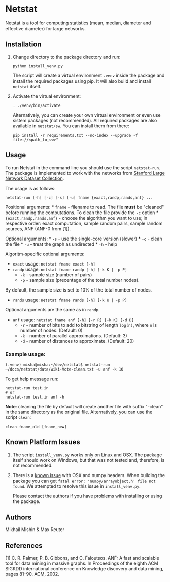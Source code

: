 # Netstat

Netstat is a tool for computing statistics (mean, median, 
diameter and effective diameter) for large networks.

## Installation

1. Change directory to the package directory and run:

    ```
    python install_venv.py
    ```
    
    The script will create a virtual environment `.venv`
    inside the package and install the required packages using pip.
    It will also build and install `netstat` itself.
    
2. Activate the virtual environment:

    ```
    . ./venv/bin/activate
    ```
    
    Alternatively, you can create your own virtual environment or
    even use sistem packages (not recommended). All required packages
    are also available in `netstat/sw`. You can install them from there:
    
    ```
    pip install -r requirements.txt --no-index --upgrade -f file://<path_to_sw>"
    ```
    
## Usage

   To run Netstat in the command line you should use the script `netstat-run`. 
   The package is implemented to work with the networks from [Stanford Large Network Dataset Collection](https://snap.stanford.edu/data/#socnets).
   
   The usage is as follows:
   ```
   netstat-run [-h] [-c] [-s] [-u] fname {exact,randp,rands,anf} ...
   ```
   
   Positional arguments:
       * `fname` - filename to read. The file **must** be "cleaned" before
       running the computations. To clean the file provide the `-c` option
       * `{exact,randp,rands,anf}` - choose the algorithm you want to use;
       in respective order: exact computation, sample random pairs, 
       sample random sources, ANF (ANF-0 from [1]). 
   
   Optional arguments:
       * `-s` - use the single-core version (slower)
       * `-c` - clean the file
       * `-u` - treat the graph as undirected
       * `-h` - help
   
   Algoritm-specific optional arguments:
   * `exact` usage: `netstat fname exact [-h]`
   * `randp` usage: `netstat fname randp [-h] [-k K | -p P]` 
     * `-k` - sample size (number of pairs) 
     * `-p` - sample size (precentage of the total number nodes).
     
   By default, the sample size is set to 10% of the total number of nodes.   
   * `rands` usage: `netstat fname rands [-h] [-k K | -p P]`
   
   Optional arguments are the same as in `randp`.
   * `anf` usage: `netstat fname anf [-h] [-r R] [-k K] [-d D]`  
     * `-r` - number of bits to add to bitstring of length `log(n)`,
   where `n` is number of nodes. (Default: 0)
     * `-k` - number of parallel approximations. (Default: 3)
     * `-d` - number of distances to approximate. (Default: 20)
   
### Example usage:
```
(.venv) misha@misha:~/dev/netstat$ netstat-run ~/docs/netstat/data/wiki-Vote-clean.txt -u anf -k 10
```

To get help message run:
```
netstat-run test.in
# or
netstat-run test.in anf -h
```

**Note**: cleaning the file by default will create another file
with suffix "-clean" in the same directory as the original file.
Alternatively, you can use the script `clean`:
```
clean fname_old [fname_new]
```
   
    
## Known Platform Issues

1. The script `install_venv.py` works only on Linux and OSX. 
   The package itself should work on Windows, but that was not
   tested and, therefore, is not recommended.

2. There is a [known issue](https://github.com/hmmlearn/hmmlearn/issues/43)  with OSX and numpy headers.
   When building the package you can get 
   `fatal error: 'numpy/arrayobject.h' file not found`.
   We attempted to resolve this issue in `install_venv.py`. 
   
   Please contact the authors if you have problems with installing or
   using the package.

## Authors

Mikhail Mishin & Max Reuter
   
## References
    
   [1] C. R. Palmer, P. B. Gibbons, and C. Faloutsos. ANF: A fast and scalable tool for data mining in
    massive graphs. In Proceedings of the eighth ACM SIGKDD international conference on Knowledge
    discovery and data mining, pages 81–90. ACM, 2002.




 

